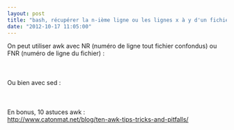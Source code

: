 ```yaml
---
layout: post
title: "bash, récupérer la n-ième ligne ou les lignes x à y d'un fichier"
date: "2012-10-17 11:05:00"
---
```

On peut utiliser awk avec NR (numéro de ligne tout fichier confondus) ou FNR (numéro de ligne du fichier) :<br /><br /><script src="https://pastebin.com/embed_js.php?i=XAvCvA6M"></script><br /><br />Ou bien avec sed : <br /><br /><script src="https://pastebin.com/embed_js.php?i=j2ry15KD"></script><br /><br />En bonus, 10 astuces awk :<br /><a href="http://www.catonmat.net/blog/ten-awk-tips-tricks-and-pitfalls/">http://www.catonmat.net/blog/ten-awk-tips-tricks-and-pitfalls/</a>

